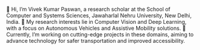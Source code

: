 👋 Hi, I’m Vivek Kumar Paswan, a research scholar at the School of Computer and Systems Sciences, Jawaharlal Nehru University, New Delhi, India.
👀 My research interests lie in Computer Vision and Deep Learning, with a focus on Autonomous Vehicles and Assistive Mobility solutions.
🌱 Currently, I’m working on cutting-edge projects in these domains, aiming to advance technology for safer transportation and improved accessibility.
<!---
vkpaswan/vkpaswan is a ✨ special ✨ repository because its `README.md` (this file) appears on your GitHub profile.
You can click the Preview link to take a look at your changes.
--->
